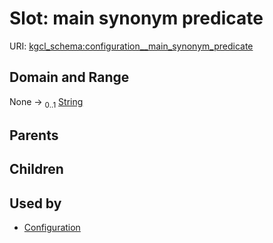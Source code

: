 
# Slot: main synonym predicate




URI: [kgcl_schema:configuration__main_synonym_predicate](https://w3id.org/kgcl-schema/configuration__main_synonym_predicate)


## Domain and Range

None &#8594;  <sub>0..1</sub> [String](types/String.md)

## Parents


## Children


## Used by

 * [Configuration](Configuration.md)
